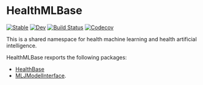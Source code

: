 # HealthMLBase

[![Stable](https://img.shields.io/badge/docs-stable-blue.svg)](https://JuliaHealth.github.io/HealthMLBase.jl/stable)
[![Dev](https://img.shields.io/badge/docs-dev-blue.svg)](https://JuliaHealth.github.io/HealthMLBase.jl/dev)
[![Build Status](https://travis-ci.com/JuliaHealth/HealthMLBase.jl.svg?branch=master)](https://travis-ci.com/JuliaHealth/HealthMLBase.jl)
[![Codecov](https://codecov.io/gh/JuliaHealth/HealthMLBase.jl/branch/master/graph/badge.svg)](https://codecov.io/gh/JuliaHealth/HealthMLBase.jl)

This is a shared namespace for health machine learning and health artificial intelligence.

HealthMLBase rexports the following packages:
- [HealthBase](https://github.com/JuliaHealth/HealthBase.jl)
- [MLJModelInterface](https://github.com/alan-turing-institute/MLJModelInterface.jl).
